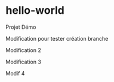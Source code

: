 # hello-world
Projet Démo

Modification pour tester création branche

Modification 2

Modification 3

Modif 4
